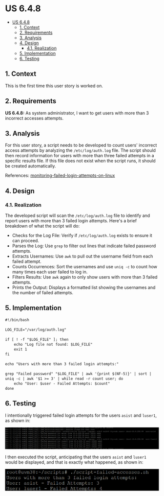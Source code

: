 # US 6.4.8

<!-- TOC -->
- [US 6.4.8](#us-648)
  - [1. Context](#1-context)
  - [2. Requirements](#2-requirements)
  - [3. Analysis](#3-analysis)
  - [4. Design](#4-design)
    - [4.1. Realization](#41-realization)
  - [5. Implementation](#5-implementation)
  - [6. Testing](#6-testing)
<!-- TOC -->


## 1. Context

This is the first time this user story is worked on.

## 2. Requirements

**US 6.4.8:** As system administrator, I want to get users with more than 3 incorrect accesses attempts.

## 3. Analysis

For this user story, a script needs to be developed to count users' incorrect access attempts by analyzing the `/etc/log/auth.log` file. The script should then record information for users with more than three failed attempts in a specific results file. If this file does not exist when the script runs, it should be created automatically.

References: [monitoring-failed-login-attempts-on-linux](https://www.networkworld.com/article/969378/monitoring-failed-login-attempts-on-linux.html)

## 4. Design

### 4.1. Realization

The developed script will scan the `/etc/log/auth.log` file to identify and report users with more than 3 failed login attempts.
Here's a brief breakdown of what the script will do:

- Checks for the Log File: Verify if `/etc/log/auth.log` exists to ensure it can proceed.
- Parses the Log: Use `grep` to filter out lines that indicate failed password attempts.
- Extracts Usernames: Use `awk` to pull out the username field from each failed attempt.
- Counts Occurrences: Sort the usernames and use `uniq -c` to count how many times each user failed to log in.
- Filters Results: Use `awk` again to only show users with more than 3 failed attempts.
- Prints the Output: Displays a formatted list showing the usernames and the number of failed attempts.

## 5. Implementation

```
#!/bin/bash

LOG_FILE="/var/log/auth.log"

if [ ! -f "$LOG_FILE" ]; then
    echo "Log file not found: $LOG_FILE"
    exit 1
fi

echo "Users with more than 3 failed login attempts:"

grep "Failed password" "$LOG_FILE" | awk '{print $(NF-5)}' | sort | uniq -c | awk '$1 >= 3' | while read -r count user; do
    echo "User: $user - Failed Attempts: $count"
done
```

## 6. Testing

I intentionally triggered failed login attempts for the users `asist` and `luser1`, as shown in:

![File /var/log/auth.log](auth-log.png)

I then executed the script, anticipating that the users `asist` and `luser1` would be displayed, and that is exactly what happened, as shown in:

![Result](test.png)